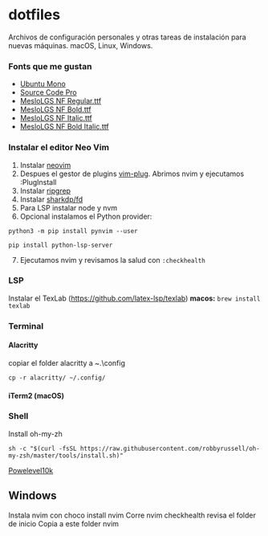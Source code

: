 # dotfiles

Archivos de configuración personales y otras tareas de instalación para nuevas máquinas. macOS, Linux, Windows.

### Fonts que me gustan
- [Ubuntu Mono](https://fonts.google.com/specimen/Ubuntu+Mono)
- [Source Code Pro](https://fonts.google.com/specimen/Source+Code+Pro)
- [MesloLGS NF Regular.ttf](https://github.com/romkatv/powerlevel10k-media/raw/master/MesloLGS%20NF%20Regular.ttf)
- [MesloLGS NF Bold.ttf](https://github.com/romkatv/powerlevel10k-media/raw/master/MesloLGS%20NF%20Bold.ttf)
- [MesloLGS NF Italic.ttf](https://github.com/romkatv/powerlevel10k-media/raw/master/MesloLGS%20NF%20Italic.ttf)
- [MesloLGS NF Bold Italic.ttf](https://github.com/romkatv/powerlevel10k-media/raw/master/MesloLGS%20NF%20Bold%20Italic.ttf)

### Instalar el editor Neo Vim
1. Instalar [neovim](https://github.com/neovim/neovim/wiki/Installing-Neovim)
2. Despues el gestor de plugins [vim-plug](https://github.com/junegunn/vim-plug). Abrimos nvim y ejecutamos :PlugInstall 
3. Instalar [ripgrep](https://github.com/BurntSushi/ripgrep#installation)
4. Instalar [sharkdp/fd](https://github.com/sharkdp/fd)
5. Para LSP instalar node y nvm
6. Opcional instalamos el Python provider:
```
python3 -m pip install pynvim --user 

pip install python-lsp-server
```
7. Ejecutamos nvim y revisamos la salud con `:checkhealth` 

### LSP
Instalar el TexLab (https://github.com/latex-lsp/texlab) **macos:** `brew install texlab`
### Terminal

#### Alacritty 
copiar el folder alacritty a ~.\config
```
cp -r alacritty/ ~/.config/
```
#### iTerm2 (macOS)

### Shell

Install oh-my-zh
```
sh -c "$(curl -fsSL https://raw.githubusercontent.com/robbyrussell/oh-my-zsh/master/tools/install.sh)"
```
[Powelevel10k](https://github.com/romkatv/powerlevel10k)

## Windows

Instala nvim con choco install nvim
Corre nvim checkhealth revisa el folder de inicio
Copia a este folder nvim 




